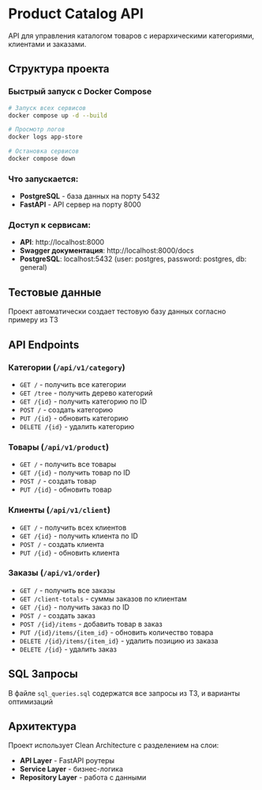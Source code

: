 # Product Catalog API

API для управления каталогом товаров с иерархическими категориями, клиентами и заказами.

## Структура проекта

### Быстрый запуск с Docker Compose

```bash
# Запуск всех сервисов
docker compose up -d --build

# Просмотр логов
docker logs app-store

# Остановка сервисов
docker compose down
```

### Что запускается:
- **PostgreSQL** - база данных на порту 5432
- **FastAPI** - API сервер на порту 8000

### Доступ к сервисам:
- **API**: http://localhost:8000
- **Swagger документация**: http://localhost:8000/docs
- **PostgreSQL**: localhost:5432 (user: postgres, password: postgres, db: general)

## Тестовые данные

Проект автоматически создает тестовую базу данных согласно примеру из ТЗ


## API Endpoints

### Категории (`/api/v1/category`)
- `GET /` - получить все категории
- `GET /tree` - получить дерево категорий
- `GET /{id}` - получить категорию по ID
- `POST /` - создать категорию
- `PUT /{id}` - обновить категорию
- `DELETE /{id}` - удалить категорию

### Товары (`/api/v1/product`)
- `GET /` - получить все товары
- `GET /{id}` - получить товар по ID
- `POST /` - создать товар
- `PUT /{id}` - обновить товар

### Клиенты (`/api/v1/client`)
- `GET /` - получить всех клиентов
- `GET /{id}` - получить клиента по ID
- `POST /` - создать клиента
- `PUT /{id}` - обновить клиента

### Заказы (`/api/v1/order`)
- `GET /` - получить все заказы
- `GET /client-totals` - суммы заказов по клиентам
- `GET /{id}` - получить заказ по ID
- `POST /` - создать заказ
- `POST /{id}/items` - добавить товар в заказ
- `PUT /{id}/items/{item_id}` - обновить количество товара
- `DELETE /{id}/items/{item_id}` - удалить позицию из заказа
- `DELETE /{id}` - удалить заказ

## SQL Запросы

В файле `sql_queries.sql` содержатся все запросы из ТЗ, и варианты оптимизаций


## Архитектура

Проект использует Clean Architecture с разделением на слои:
- **API Layer** - FastAPI роутеры
- **Service Layer** - бизнес-логика  
- **Repository Layer** - работа с данными
